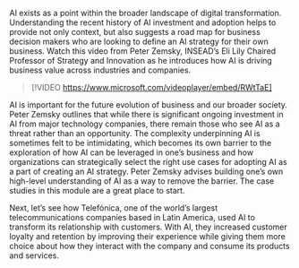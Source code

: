 AI exists as a point within the broader landscape of digital transformation. Understanding the recent history of AI investment and adoption helps to provide not only context, but also suggests a road map for business decision makers who are looking to define an AI strategy for their own business. Watch this video from Peter Zemsky, INSEAD’s Eli Lily Chaired Professor of Strategy and Innovation as he introduces how AI is driving business value across industries and companies.

> [!VIDEO https://www.microsoft.com/videoplayer/embed/RWtTaE]

AI is important for the future evolution of business and our broader society. Peter Zemsky outlines that while there is significant ongoing investment in AI from major technology companies, there remain those who see AI as a threat rather than an opportunity. The complexity underpinning AI is sometimes felt to be intimidating, which becomes its own barrier to the exploration of how AI can be leveraged in one’s business and how organizations can strategically select the right use cases for adopting AI as a part of creating an AI strategy. Peter Zemsky advises building one’s own high-level understanding of AI as a way to remove the barrier. The case studies in this module are a great place to start.

Next, let’s see how Telefónica, one of the world’s largest telecommunications companies based in Latin America, used AI to transform its relationship with customers. With AI, they increased customer loyalty and retention by improving their experience while giving them more choice about how they interact with the company and consume its products and services.